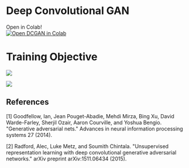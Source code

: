 # Deep Convolutional GAN

Open in Colab!<br>
[![Open DCGAN in
Colab](https://colab.research.google.com/assets/colab-badge.svg)](https://colab.research.google.com/github/YooPaul/GANs/blob/master/DCGAN/DCGAN.ipynb)<br>

# Training Objective

<img src="https://latex.codecogs.com/svg.latex?\Large&space;\max_{D}E_{x}[log(D(x))]%20+%20E_{z}[log(1%20-%20D(G(z))]"
/>

<img src="https://latex.codecogs.com/svg.latex?\Large&space;\min_{G}E_{z}[log(1%20-%20D(G(z))]"
/>

## References

[1] Goodfellow, Ian, Jean Pouget-Abadie, Mehdi Mirza, Bing Xu, David Warde-Farley, Sherjil Ozair, Aaron Courville, and Yoshua Bengio. "Generative adversarial nets." Advances in neural information processing systems 27 (2014).

[2] Radford, Alec, Luke Metz, and Soumith Chintala. "Unsupervised representation learning with deep convolutional generative adversarial networks." arXiv preprint arXiv:1511.06434 (2015).
